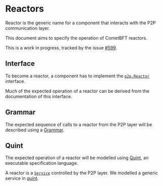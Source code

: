 # Reactors

Reactor is the generic name for a component that interacts with the P2P communication layer.

This document aims to specify the operation of CometBFT reactors.

This is a work in progress, tracked by the issue [#599](https://github.com/cometbft/cometbft/issues/599).

## Interface

To become a reactor, a component has to implement the
[`p2p.Reactor`](../../../p2p/base_reactor.go) interface.

Much of the expected operation of a reactor can be derived from the
documentation of this interface.

## Grammar

The expected sequence of calls to a reactor from the P2P layer will be
described using a [Grammar](./grammar.md).


## Quint

The expected operation of a reactor will be modelled using
[Quint](https://github.com/informalsystems/quint),
an executable specification language.

A reactor is a [`Service`](../../../libs/service/service.go) controlled by the P2P layer.
We modelled a generic service in [quint](./service.qnt).
